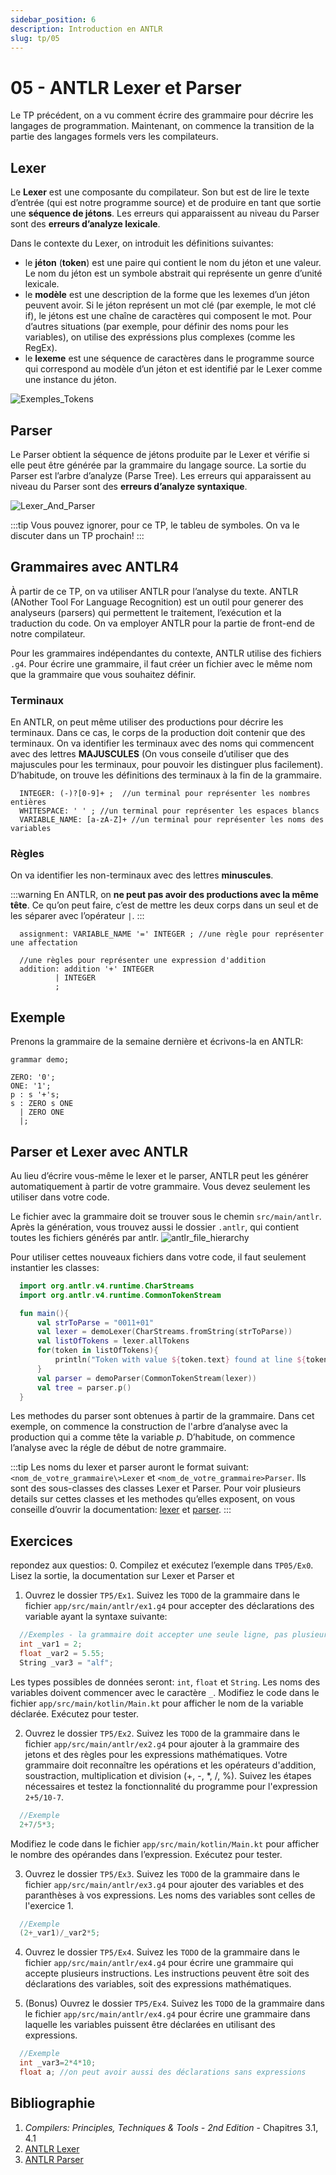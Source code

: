 ```yaml
---
sidebar_position: 6
description: Introduction en ANTLR
slug: tp/05
---
```


# 05 - ANTLR Lexer et Parser

Le TP précédent, on a vu comment écrire des grammaire pour décrire les langages de programmation. Maintenant, on commence la transition de la partie des langages formels vers les compilateurs.

## Lexer
Le **Lexer** est une composante du compilateur. Son but est de lire le texte d’entrée (qui est notre programme source) et de produire en tant que sortie une **séquence de jétons**. Les erreurs qui apparaissent au niveau du Parser sont des **erreurs d’analyze lexicale**.

Dans le contexte du Lexer, on introduit les définitions suivantes:
- le **jéton** (**token**) est une paire qui contient le nom du jéton et une valeur. Le nom du jéton est un symbole abstrait qui représente un genre d’unité lexicale. 
- le **modèle** est une description de la forme que les lexemes d’un jéton peuvent avoir. Si le jéton représent un mot clé (par exemple, le mot clé if), le jétons est une chaîne de caractères qui composent le mot. Pour d’autres situations (par exemple, pour définir des noms pour les variables), on utilise des expréssions plus complexes (comme les RegEx).
- le **lexeme** est une séquence de caractères dans le programme source qui correspond au modèle d’un jéton et est identifié par le Lexer comme une instance du jéton.

![Exemples_Tokens](images/05_tokens_examples.png)

## Parser
Le Parser obtient la séquence de jétons produite par le Lexer et vérifie si elle peut être générée par la grammaire du langage source. La sortie du Parser est l’arbre d’analyze (Parse Tree). Les erreurs qui apparaissent au niveau du Parser sont des **erreurs d’analyze syntaxique**.

![Lexer_And_Parser](images/05_lexer_parser.png)

:::tip
  Vous pouvez ignorer, pour ce TP, le tableu de symboles. On va le discuter dans un TP prochain!
:::

## Grammaires avec ANTLR4
À partir de ce TP, on va utiliser ANTLR pour l’analyse du texte. ANTLR (ANother Tool For Language Recognition) est un outil pour generer des analyseurs (parsers) qui permettent le traitement, l’exécution et la traduction du code. On va employer ANTLR pour la partie de front-end de notre compilateur.

Pour les grammaires indépendantes du contexte, ANTLR utilise des fichiers `.g4`. Pour écrire une grammaire, il faut créer un fichier avec le même nom que la grammaire que vous souhaitez définir. 

### Terminaux
En ANTLR, on peut même utiliser des productions pour décrire les terminaux. Dans ce cas, le corps de la production doit contenir que des terminaux. On va identifier les terminaux avec des noms qui commencent avec des lettres **MAJUSCULES** (On vous conseile d’utiliser que des majuscules pour les terminaux, pour pouvoir les distinguer plus facilement). D’habitude, on trouve les définitions des terminaux à la fin de la grammaire.

```antlr4
  INTEGER: (-)?[0-9]+ ;  //un terminal pour représenter les nombres entières
  WHITESPACE: ' ' ; //un terminal pour représenter les espaces blancs
  VARIABLE_NAME: [a-zA-Z]+ //un terminal pour représenter les noms des variables
```

### Règles

On va identifier les non-terminaux avec des lettres **minuscules**.

:::warning
En ANTLR, on **ne peut pas avoir des productions avec la même tête**. Ce qu’on peut faire, c’est de mettre les deux corps dans un seul et de les séparer avec l’opérateur `|`.
:::

```antlr4
  assignment: VARIABLE_NAME '=' INTEGER ; //une règle pour représenter une affectation
  
  //une règles pour représenter une expression d'addition
  addition: addition '+' INTEGER
          | INTEGER
          ;
```

## Exemple
Prenons la grammaire de la semaine dernière et écrivons-la en ANTLR:

```antlr4
grammar demo;

ZERO: '0';
ONE: '1'; 
p : s '+'s;
s : ZERO s ONE  
  | ZERO ONE
  |;
```

## Parser et Lexer avec ANTLR
Au lieu d’écrire vous-même le lexer et le parser, ANTLR peut les générer automatiquement à partir de votre grammaire. Vous devez seulement les utiliser dans votre code.

Le fichier avec la grammaire doit se trouver sous le chemin `src/main/antlr`. Après la génération, vous trouvez aussi le dossier `.antlr`, qui contient toutes les fichiers générés par antlr.
![antlr_file_hierarchy](images/05_antlr_generated_files.png)

Pour utiliser cettes nouveaux fichiers dans votre code, il faut seulement instantier les classes:
```kotlin
  import org.antlr.v4.runtime.CharStreams
  import org.antlr.v4.runtime.CommonTokenStream

  fun main(){
      val strToParse = "0011+01"
      val lexer = demoLexer(CharStreams.fromString(strToParse))
      val listOfTokens = lexer.allTokens
      for(token in listOfTokens){
          println("Token with value ${token.text} found at line ${token.line} starting from index ${token.startIndex}")
      }
      val parser = demoParser(CommonTokenStream(lexer))
      val tree = parser.p()
  }
```

Les methodes du parser sont obtenues à partir de la grammaire. Dans cet exemple, on commence la construction de l'arbre d’analyse avec la production qui a comme tête la variable $p$. D’habitude, on commence l’analyse avec la régle de début de notre grammaire.

:::tip
  Les noms du lexer et parser auront le format suivant: `<nom_de_votre_grammaire\>Lexer` et `<nom_de_votre_grammaire>Parser`. Ils sont des sous-classes des classes Lexer et Parser. Pour voir plusieurs details sur cettes classes et les methodes qu’elles exposent, on vous conseille d’ouvrir la documentation: [lexer](https://www.antlr.org/api/Java/org/antlr/v4/runtime/Lexer.html) et [parser](https://www.antlr.org/api/Java/org/antlr/v4/runtime/Parser.html).
:::

## Exercices
repondez aux questios:
0. Compilez et exécutez l’exemple dans `TP05/Ex0`. Lisez la sortie, la documentation sur Lexer et Parser et 
1. Ouvrez le dossier `TP5/Ex1`. Suivez les `TODO` de la grammaire dans le fichier `app/src/main/antlr/ex1.g4` pour accepter des déclarations des variable ayant la syntaxe suivante:

```c
  //Exemples - la grammaire doit accepter une seule ligne, pas plusieurs!
  int _var1 = 2;
  float _var2 = 5.55;
  String _var3 = "alf"; 
```
  Les types possibles de données seront: `int`, `float` et `String`. Les noms des variables doivent commencer avec le caractère `_`.
  Modifiez le code dans le fichier `app/src/main/kotlin/Main.kt` pour afficher le nom de la variable déclarée. Exécutez pour tester.

2. Ouvrez le dossier `TP5/Ex2`. Suivez les `TODO` de la grammaire dans le fichier `app/src/main/antlr/ex2.g4` pour ajouter à la grammaire des jetons et des règles pour les expressions mathématiques. Votre grammaire doit reconnaître les opérations et les opérateurs d'addition, soustraction, multiplication et division (+, -, *, /, %). Suivez les étapes nécessaires et testez la fonctionnalité du programme pour l'expression `2+5/10-7`.

```c
  //Exemple
  2+7/5*3;
```

Modifiez le code dans le fichier `app/src/main/kotlin/Main.kt` pour afficher le nombre des opérandes dans l’expression. Exécutez pour tester.

3. Ouvrez le dossier `TP5/Ex3`. Suivez les `TODO` de la grammaire dans le fichier `app/src/main/antlr/ex3.g4` pour ajouter des variables et des paranthèses à vos expressions. Les noms des variables sont celles de l'exercice 1.

```c
  //Exemple
  (2+_var1)/_var2*5;
```

4. Ouvrez le dossier `TP5/Ex4`. Suivez les `TODO` de la grammaire dans le fichier `app/src/main/antlr/ex4.g4` pour écrire une grammaire qui accepte plusieurs instructions. Les instructions peuvent être soit des déclarations des variables, soit des expressions mathématiques.

5. (Bonus) Ouvrez le dossier `TP5/Ex4`. Suivez les `TODO` de la grammaire dans le fichier `app/src/main/antlr/ex4.g4` pour écrire une grammaire dans laquelle les variables puissent être déclarées en utilisant des expressions.
```c
  //Exemple
  int _var3=2*4*10;
  float a; //on peut avoir aussi des déclarations sans expressions
```

## Bibliographie
1. *Compilers: Principles, Techniques & Tools - 2nd Edition* - Chapitres 3.1, 4.1
2. [ANTLR Lexer](https://www.antlr.org/api/Java/org/antlr/v4/runtime/Lexer.html) 
3. [ANTLR Parser](https://www.antlr.org/api/Java/org/antlr/v4/runtime/Parser.html)
   